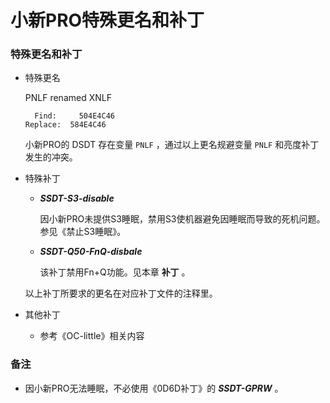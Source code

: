 # 小新PRO特殊更名和补丁

### 特殊更名和补丁

- 特殊更名 
   
  PNLF renamed XNLF
   
  ```
	Find:     504E4C46
  Replace:  584E4C46 
  ```
   
   小新PRO的 DSDT 存在变量 `PNLF` ，通过以上更名规避变量 `PNLF` 和亮度补丁发生的冲突。
   
- 特殊补丁 
  
  - ***SSDT-S3-disable***   
  
    因小新PRO未提供S3睡眠，禁用S3使机器避免因睡眠而导致的死机问题。参见《禁止S3睡眠》。
  
  - ***SSDT-Q50-FnQ-disbale***   
  
    该补丁禁用Fn+Q功能。见本章 **补丁** 。
  
  以上补丁所要求的更名在对应补丁文件的注释里。
  
- 其他补丁

    - 参考《OC-little》相关内容

### 备注

- 因小新PRO无法睡眠，不必使用《0D6D补丁》的 ***SSDT-GPRW*** 。
